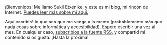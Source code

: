 <!--
..title: ¡Bienvenidos a mi blog!
-->

¡Bienvenidos! Me llamo Sukil Etxenike, y este es mi blog, mi rincón de Internet. [Puedes leer más sobre mi aquí.][about]

Aquí escribiré lo que sea que me venga a la mente (probablemente más que nada cosas sobre informática y accesibilidad). Espero escribir una vez al mes. En cualquier caso, [subscribíos a la fuente RSS][rss], y compartid mi contenido si os gusta. ¡Hasta la próxima!

[about]: /es/
[rss]: /es/rss.xml

